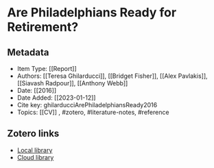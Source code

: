 # Are Philadelphians Ready for Retirement?

## Metadata

* Item Type: [[Report]]
* Authors: [[Teresa Ghilarducci]], [[Bridget Fisher]], [[Alex Pavlakis]], [[Siavash Radpour]], [[Anthony Webb]]
* Date: [[2016]]
* Date Added: [[2023-01-12]]
* Cite key: ghilarducciArePhiladelphiansReady2016
* Topics: [[CV]]
, #zotero, #literature-notes, #reference


##  Zotero links
* [Local library](zotero://select/items/1_PKNHDHED)
* [Cloud library](http://zotero.org/users/10903504/items/PKNHDHED)


